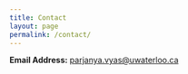```yaml
---
title: Contact
layout: page
permalink: /contact/
---
```


**Email Address:** parjanya.vyas@uwaterloo.ca
